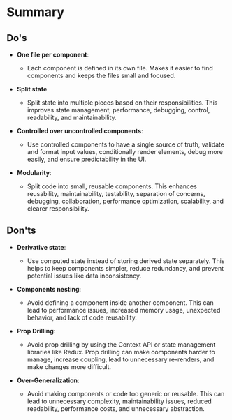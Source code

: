 # Summary

## Do's

- **One file per component**:

  - Each component is defined in its own file. Makes it easier to find components and keeps the files small and focused.

- **Split state**

  - Split state into multiple pieces based on their responsibilities. This improves state management, performance, debugging, control, readability, and maintainability.

- **Controlled over uncontrolled components**:

  - Use controlled components to have a single source of truth, validate and format input values, conditionally render elements, debug more easily, and ensure predictability in the UI.

- **Modularity**:
  - Split code into small, reusable components. This enhances reusability, maintainability, testability, separation of concerns, debugging, collaboration, performance optimization, scalability, and clearer responsibility.

## Don'ts

- **Derivative state**:

  - Use computed state instead of storing derived state separately. This helps to keep components simpler, reduce redundancy, and prevent potential issues like data inconsistency.

- **Components nesting**:

  - Avoid defining a component inside another component. This can lead to performance issues, increased memory usage, unexpected behavior, and lack of code reusability.

- **Prop Drilling**:

  - Avoid prop drilling by using the Context API or state management libraries like Redux. Prop drilling can make components harder to manage, increase coupling, lead to unnecessary re-renders, and make changes more difficult.

- **Over-Generalization**:

  - Avoid making components or code too generic or reusable. This can lead to unnecessary complexity, maintainability issues, reduced readability, performance costs, and unnecessary abstraction.
